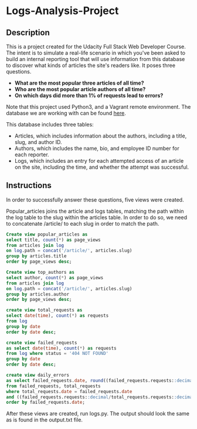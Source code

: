 # Logs-Analysis-Project

## Description
This is a project created for the Udacity Full Stack Web Developer Course. The intent is to simulate a real-life scenario in which you've been asked to build an internal reporting tool that will use information from this database to discover what kinds of articles the site's readers like. It poses three questions.

* <strong>What are the most popular three articles of all time?</strong>
* <strong>Who are the most popular article authors of all time?</strong>
* <strong>On which days did more than 1% of requests lead to errors?</strong>

Note that this project used Python3, and a Vagrant remote environment. The database we are working with can be found <a href="https://d17h27t6h515a5.cloudfront.net/topher/2016/August/57b5f748_newsdata/newsdata.zip">here</a>.

This database includes three tables:
* Articles, which includes information about the authors, including a title, slug, and author ID.
* Authors, which includes the name, bio, and employee ID number for each reporter.
* Logs, which includes an entry for each attempted access of an article on the site, including the time, and whether the attempt was successful.

## Instructions

In order to successfully answer these questions, five views were created.

Popular_articles joins the article and logs tables, matching the path within the log table to the slug within the articles table. In order to do so, we need to concatenate /article/ to each slug in order to match the path.
```sql
Create view popular_articles as
select title, count(*) as page_views
from articles join log
on log.path = concat('/article/', articles.slug)
group by articles.title
order by page_views desc;
```

```sql
Create view top_authors as
select author, count(*) as page_views
from articles join log
on log.path = concat('/article/', articles.slug)
group by articles.author
order by page_views desc;
```

```sql
create view total_requests as
select date(time), count(*) as requests
from log
group by date
order by date desc;
```

```sql
create view failed_requests
as select date(time), count(*) as requests
from log where status = '404 NOT FOUND'
group by date
order by date desc;
```

```sql
create view daily_errors
as select failed_requests.date, round((failed_requests.requests::decimal/total_requests.requests::decimal * 100), 2) as error_percentage
from failed_requests, total_requests
where total_requests.date = failed_requests.date
and ((failed_requests.requests::decimal/total_requests.requests::decimal * 100) > 1.0)
order by failed_requests.date;
```

After these views are created, run logs.py. The output should look the same as is found in the output.txt file.
